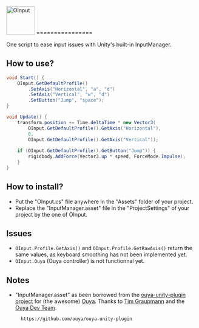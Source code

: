 <img src="https://raw.github.com/adamscott/Unity-OInput/gh-pages/images/OInput.png" height="75px" alt="OInput" title="OInput for Unity3d" />
================

One script to ease input issues with Unity's built-in InputManager.

How to use?
----------------

```csharp
void Start() {
	OInput.GetDefaultProfile()
		.SetAxis("Horizontal", "a", "d")
		.SetAxis("Vertical", "w", "d")
		.SetButton("Jump", "space");
}

void Update() {
	transform.position += Time.deltaTime * new Vector3(
		OInput.GetDefaultProfile().GetAxis("Horizontal"),
		0,
		OInput.GetDefaultProfile().GetAxis("Vertical"));
        
	if (OInput.GetDefaultProfile().GetButton("Jump")) {
		rigidbody.AddForce(Vector3.up * speed, ForceMode.Impulse);
	}
}
```

How to install?
----------------
- Put the "OInput.cs" file anywhere in the "Assets" folder of your project.
- Replace the "InputManager.asset" file in the "ProjectSettings" of your project by the one of OInput.

Issues
----------------
- `OInput.Profile.GetAxis()` and `OInput.Profile.GetRawAxis()` return the same values, as keyboard smoothing has not been implemented yet.
- `OInput.Ouya` (Ouya controller) is not functionnal yet.

Notes
----------------
* "InputManager.asset" as been borrowed from the 
[ouya-unity-plugin project](https://github.com/ouya/ouya-unity-plugin) for (the awesome) 
[Ouya](http://ouya.tv/ "I want one!"). Thanks to 
[Tim Graupmann](https://twitter.com/tgraupmann "@tgraupmann on Twitter") and the 
[Ouya Dev Team](https://devs.ouya.tv/developers).
        
        https://github.com/ouya/ouya-unity-plugin
